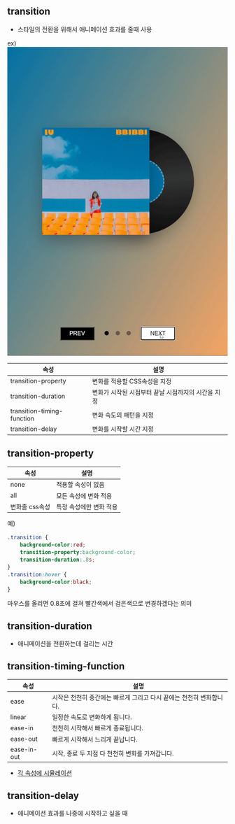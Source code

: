 transition
-
* 스타일의 전환을 위해서 애니메이션 효과를 줄때 사용

ex)
![트랜지션](/image/transition.gif)

|속성|설명|
|---|---|
|transition-property|변화를 적용할 CSS속성을 지정|
|transition-duration|변화가 시작된 시점부터 끝날 시점까지의 시간을 지정|
|transition-timing-function|변화 속도의 패턴을 지정|
|transition-delay|변화를 시작할 시간 지정|


transition-property
-
|속성|설명|
|---|---|
|none|적용할 속성이 없음|
|all|모든 속성에 변화 적용|
|변화줄 css속성|특정 속성에만 변화 적용|

예)
```css
.transition { 
    background-color:red;
    transition-property:background-color;
    transition-duration:.8s;
}
.transition:hover {
    background-color:black;
}
```

마우스를 올리면 0.8초에 걸쳐 빨간색에서 검은색으로 변경하겠다는 의미


transition-duration
-
* 애니메이션을 전환하는데 걸리는 시간
 
 
transition-timing-function
-
|속성|설명|
|---|---|
|ease|시작은 천천히 중간에는 빠르게 그리고 다시 끝에는 천천히 변화합니다.|
|linear|일정한 속도로 변화하게 됩니다.|
|ease-in|천천히 시작해서 빠르게 종료됩니다.|
|ease-out|빠르게 시작해서 느리게 끝납니다.|
|ease-in-out|시작, 종료 두 지점 다 천천히 변화를 가져갑니다.|

* [각 속성에 시뮬레이션](http://www.tcpschool.com/examples/tryit/tryhtml.php?filename=css3_transform_transition_03 "각 속성에 시뮬레이션")

transition-delay
-
* 애니메이션 효과를 나중에 시작하고 싶을 때